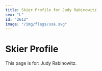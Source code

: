 ```yaml
---
title: Skier Profile for Judy Rabinowitz
sex: "L"
id: "2612"
image: "/img/flags/usa.svg" 
---
```


# Skier Profile

This page is for: Judy Rabinowitz.
    
